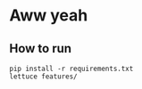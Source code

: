 Aww yeah
========

How to run
----------

```
pip install -r requirements.txt
lettuce features/
```
